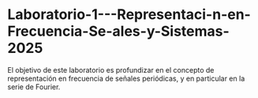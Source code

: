 # Laboratorio-1---Representaci-n-en-Frecuencia-Se-ales-y-Sistemas-2025
El objetivo de este laboratorio es profundizar en el concepto de representación en frecuencia de señales periódicas, y en particular en la serie de Fourier.
